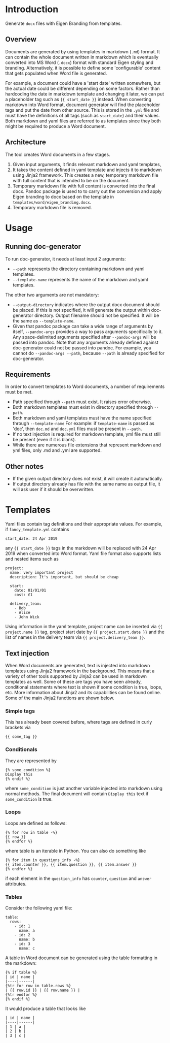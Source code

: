 # Introduction
Generate `docx` files with Eigen Branding from templates.

## Overview
Documents are generated by using templates in markdown (`.md`) format. It can contain the whole document written in markdown which is eventually converted into MS Word (`.docx`) format with standard Eigen styling and branding. Alternatively, it is possible to define some 'configurable' content that gets populated when Word file is generated.

For example, a document could have a 'start date' written somewhere, but the actual date could be different depending on some factors. Rather than hardcoding the date in markdown template and changing it later, we can put a placeholder tag such as `{{ start_date }}` instead. When converting markdown into Word format, document generator will find the placeholder tags and put the date from other source. This is stored in the `.yml` file and must have the definitions of all tags (such as `start_date`) and their values. Both markdown and yaml files are referred to as templates since they both might be required to produce a Word document.


## Architecture
The tool creates Word documents in a few stages.
1. Given input arguments, it finds relevant markdown and yaml templates,
2. It takes the content defined in yaml template and injects it to markdown using Jinja2 framework. This creates a new, temporary markdown file with full content that is intended to be on the document.
3. Temporary markdown file with full content is converted into the final docx. Pandoc package is used to to carry out the conversion and apply Eigen branding to docx based on the template in `templates/word/eigen_branding.docx`.
4. Temporary markdown file is removed.

# Usage
## Running doc-generator
To run doc-generator, it needs at least input 2 arguments:
 - `--path` represents the directory containing markdown and yaml templates.
 - `--template-name` represents the name of the markdown and yaml templates.

The other two arguments are not mandatory:
 - `--output-directory` indicates where the output docx document should be placed. If this is not specified, it will generate the output within doc-generator directory. Output filename should not be specified. It will be the same as `--template-name`.
 - Given that pandoc package can take a wide range of arguments by itself, `--pandoc-args` provides a way to pass arguments specifically to it. Any space-delimited arguments specified after `--pandoc-args` will be passed into pandoc. Note that any arguments already defined against doc-generator could not be passed into pandoc. For example, you cannot do `--pandoc-args --path`, because `--path` is already specified for doc-generator.

## Requirements
In order to convert templates to Word documents, a number of requirements must be met.
 - Path specified through `--path` must exist. It raises error otherwise.
 - Both markdown templates must exist in directory specified through `--path`.
 - Both markdown and yaml templates must have the name specified through `--template-name`
   For example: if `template-name` is passed as 'doc', then
   `doc.md` and `doc.yml` files must be present in `--path`.
 - If no text injection is required for markdown template,
   yml file must still be present (even if it is blank).
 - While there are numerous file extensions that represent
   markdown and yml files, only .md and .yml are supported.

## Other notes
 - If the given output directory does not exist, it will
   create it automatically.
 - If output directory already has file with the same name as
   output file, it will ask user if it should be overwritten.


# Templates
Yaml files contain tag definitions and their appropriate values. For example, if `fancy_template.yml` contains
```
start_date: 24 Apr 2019
```
any `{{ start_date }}` tags in the markdown will be replaced with 24 Apr 2019 when converted into Word format.
Yaml file format also supports lists and nested items such as
```
project:
  name: very important project
  description: It's important, but should be cheap

  start:
    date: 01/01/01
    cost: £1

  delivery_team:
    - Bob
    - Alice
    - John Wick
```
Using information in the yaml template, project name can be inserted via `{{ project.name }}` tag, project start date by `{{ project.start.date }}` and the list of names in the delivery team via `{{ project.delivery_team }}`.

## Text injection
When Word documents are generated, text is injected into markdown templates using Jinja2 framework in the background. This means that a variety of other tools supported by Jinja2 can be used in markdown templates as well. Some of these are tags you have seen already, conditional statements where text is shown if some condition is true, loops, etc. More information about Jinja2 and its capabilities can be found online. Some of the main Jinja2 functions are shown below.

### Simple tags
This has already been covered before, where tags are defined in curly brackets via
```
{{ some_tag }}
```

### Conditionals
They are represented by
```
{% some_condition %}
Display this
{% endif %}
```
where `some_condition` is just another variable injected into markdown using normal methods. The final document will contain `Display this` text if `some_condition` is true.

### Loops
Loops are defined as follows:
```
{% for row in table -%}
{{ row }}
{% endfor %}
```
where table is an iterable in Python. You can also do something like
```
{% for item in questions_info -%}
{{ item.counter }}, {{ item.question }}, {{ item.answer }}
{% endfor %}
```
if each element in the `question_info` has `counter`, `question` and `answer` attributes.

### Tables
Consider the following yaml file:
```
table:
  rows:
    - id: 1
      name: a
    - id: 2
      name: b
    - id: 3
      name: c
```

A table in Word document can be generated using the table formatting in the markdown:
```
{% if table %}
| id | name |
|----|------|
{%tr for row in table.rows %}
| {{ row.id }} | {{ row.name }} |
{%tr endfor %}
{% endif %}
```

It would produce a table that looks like
```
| id | name |
|----|------|
| 1 | a |
| 2 | b |
| 3 | c |
```